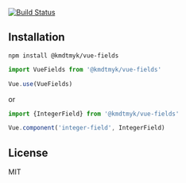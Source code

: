 [![Build Status](https://travis-ci.org/kmdtmyk/vue-fields.svg?branch=master)](https://travis-ci.org/kmdtmyk/vue-fields)

## Installation

```
npm install @kmdtmyk/vue-fields
```

```javascript
import VueFields from '@kmdtmyk/vue-fields'

Vue.use(VueFields)
```

or

```javascript
import {IntegerField} from '@kmdtmyk/vue-fields'

Vue.component('integer-field', IntegerField)
```

## License

MIT
